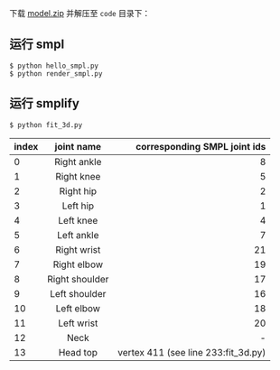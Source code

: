 下载 [model.zip](https://github.com/YunYang1994/smplify/releases/tag/v1.0) 并解压至 `code` 目录下：

## 运行 smpl

```bashrc
$ python hello_smpl.py
$ python render_smpl.py
```

## 运行 smplify

```bashrc
$ python fit_3d.py
```


|index     |  joint name      |    corresponding SMPL joint ids   |
|----------|:----------------:|---------------------------------:|
| 0        |  Right ankle     |8                                  |
| 1        |  Right knee      |5                                  |
| 2        |  Right hip       |2                                  |
| 3        |  Left hip        |1                                  |
| 4        |  Left knee       |4                                  |
| 5        |  Left ankle      |7                                  |
| 6        |  Right wrist     |21                                 |
| 7        |  Right elbow     |19                                 |
| 8        |  Right shoulder  |17                                 |
| 9        |  Left shoulder   |16                                 |
| 10       |  Left elbow      |18                                 |
| 11       |  Left wrist      |20                                 |
| 12       |  Neck            |-                                  |
| 13       |  Head top        |vertex 411 (see line 233:fit_3d.py)|

